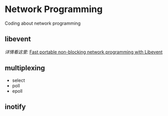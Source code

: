 # Network Programming
Coding about network programming

## libevent
*详情看这里:* [Fast portable non-blocking network programming with Libevent](http://www.wangafu.net/~nickm/libevent-book/TOC.html)

## multiplexing
* select
* poll
* epoll

## inotify
